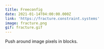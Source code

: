 ```yaml
---
title: Freeconfig
date: 2021-01-14T04:00:00.000Z
link: 'https://fracture.constraint.systems'
image: fracture.png
gif: fracture.gif
---
```


Push around image pixels in blocks.
